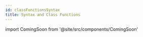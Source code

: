 ```yaml
---
id: classFunctionsSyntax
title: Syntax and Class Functions
---
```



import ComingSoon from '@site/src/components/ComingSoon'

<ComingSoon/>

